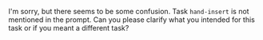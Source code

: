 I'm sorry, but there seems to be some confusion. Task `hand-insert` is not mentioned in the prompt. Can you please clarify what you intended for this task or if you meant a different task?